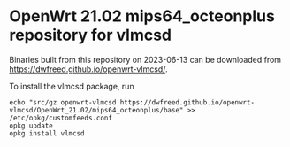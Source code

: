 OpenWrt 21.02 mips64_octeonplus repository for vlmcsd
========

Binaries built from this repository on 2023-06-13 can be downloaded from https://dwfreed.github.io/openwrt-vlmcsd/.

To install the vlmcsd package, run

```
echo "src/gz openwrt-vlmcsd https://dwfreed.github.io/openwrt-vlmcsd/OpenWrt_21.02/mips64_octeonplus/base" >> /etc/opkg/customfeeds.conf
opkg update
opkg install vlmcsd
```
